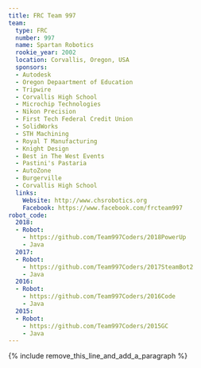 ```yaml
---
title: FRC Team 997
team:
  type: FRC
  number: 997
  name: Spartan Robotics
  rookie_year: 2002
  location: Corvallis, Oregon, USA
  sponsors:
  - Autodesk
  - Oregon Depaartment of Education
  - Tripwire
  - Corvallis High School
  - Microchip Technologies
  - Nikon Precision
  - First Tech Federal Credit Union
  - SolidWorks
  - STH Machining
  - Royal T Manufacturing
  - Knight Design
  - Best in The West Events
  - Pastini's Pastaria
  - AutoZone
  - Burgerville
  - Corvallis High School
  links:
    Website: http://www.chsrobotics.org
    Facebook: https://www.facebook.com/frcteam997
robot_code:
  2018:
  - Robot:
    - https://github.com/Team997Coders/2018PowerUp
    - Java
  2017:
  - Robot:
    - https://github.com/Team997Coders/2017SteamBot2
    - Java
  2016:
  - Robot:
    - https://github.com/Team997Coders/2016Code
    - Java
  2015:
  - Robot:
    - https://github.com/Team997Coders/2015GC
    - Java
---
```


{% include remove_this_line_and_add_a_paragraph %}
